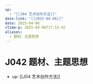 ```yaml
---
up:
  - "[[J04 艺术创作方法]]"
date-link: "[[2025-04-06]]"
date: 2025-04-06
ctime-p: 2025-04-06T17:53:42
aliases:
  - 题材、主题思想
---
```


# J042 题材、主题思想

- up: [[J04 艺术创作方法]]
